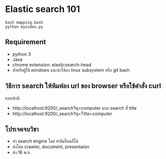 # Elastic search 101

```
bash mapping.bash
python myindex.py
```

## Requirement
- python 3
- Java
- chrome extension: elasticsearch-head
- สำหรับผู้ใช้ windows แนะนำให้ลง linux subsystem หรือ git bash

## วิธีการ search ให้พิมพ์ลง url ของ browser หรือใช้คำสั่ง curl
แบบปกติ
- http://localhost:9200/_search?q=computer
แบบ search ที่ title
- http://localhost:9200/_search?q=Title=computer

## โปรเจคจบวิชา
- ทำ search engine โดย ทำตีมไหนก็ได้
- ส่งโค้ด crawler, document, presentaion
- ส่ง 16 พ.ย.